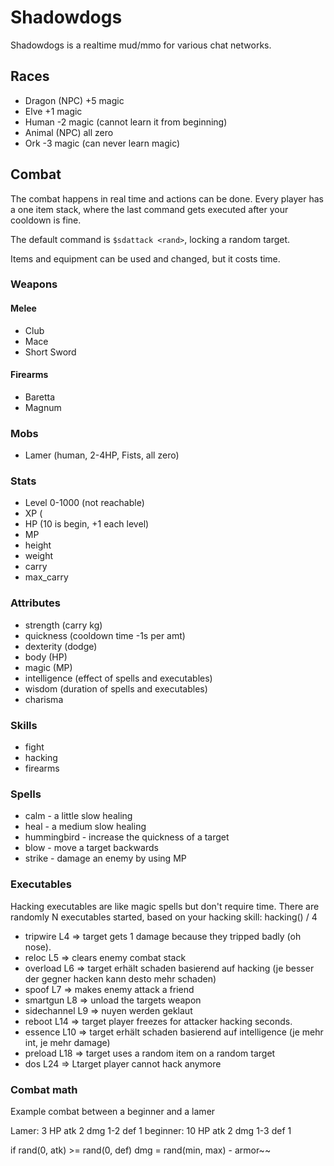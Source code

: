 # Shadowdogs

Shadowdogs is a realtime mud/mmo for various chat networks.


## Races

 - Dragon (NPC) +5 magic
 - Elve  +1 magic 
 - Human -2 magic (cannot learn it from beginning)
 - Animal (NPC) all zero
 - Ork -3 magic (can never learn magic)


## Combat

The combat happens in real time and actions can be done.
Every player has a one item stack,
where the last command gets executed after your cooldown is fine.

The default command is `$sdattack <rand>`, locking a random target.

Items and equipment can be used and changed, but it costs time.


### Weapons

#### Melee
 - Club
 - Mace
 - Short Sword

#### Firearms
 - Baretta
 - Magnum

### Mobs
 - Lamer (human, 2-4HP, Fists, all zero)

### Stats
 - Level 0-1000 (not reachable)
 - XP (
 - HP (10 is begin, +1 each level)
 - MP
 - height
 - weight
 - carry
 - max_carry

### Attributes
 - strength (carry kg)
 - quickness (cooldown time -1s per amt)
 - dexterity (dodge)
 - body (HP)
 - magic (MP)
 - intelligence (effect of spells and executables)
 - wisdom (duration of spells and executables)
 - charisma

### Skills
 - fight
 - hacking 
 - firearms

### Spells
 - calm - a little slow healing
 - heal - a medium slow healing
 - hummingbird - increase the quickness of a target
 - blow - move a target backwards
 - strike - damage an enemy by using MP
 

### Executables

Hacking executables are like magic spells but don't require time.
There are randomly N executables started, based on your hacking skill: hacking() / 4

 - tripwire L4 => target gets 1 damage because they tripped badly (oh nose).
 - reloc L5 => clears enemy combat stack
 - overload L6 => target erhält schaden basierend auf hacking (je besser der gegner hacken kann desto mehr schaden)
 - spoof L7 => makes enemy attack a friend
 - smartgun L8 => unload the targets weapon
 - sidechannel L9 => nuyen werden geklaut
 - reboot L14 => target player freezes for attacker hacking seconds.
 - essence L10 => target erhält schaden basierend auf intelligence (je mehr int, je mehr damage)
 - preload L18 => target uses a random item on a random target
 - dos L24 => Ltarget player cannot hack anymore

### Combat math

Example combat between a beginner and a lamer

Lamer: 3 HP atk 2 dmg 1-2 def 1
beginner: 10 HP atk 2 dmg 1-3 def 1

if rand(0, atk) >= rand(0, def)
    dmg = rand(min, max) - armor~~
